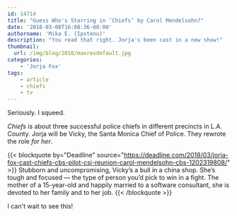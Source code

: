 ```yaml
---
id: 14714
title: "Guess Who's Starring in ‘Chiefs’ by Carol Mendelsohn?"
date: '2018-03-08T16:08:36-08:00'
authorname: 'Mika E. (Ipstenu)'
description: "You read that right. Jorja's been cast in a new show!"
thumbnail:
  url: /img/blog/2018/maxresdefault.jpg
categories:
    - 'Jorja Fox'
tags:
    - article
    - chiefs
    - tv
---
```


Seriously. I squeed.

_Chiefs_ is about three successful police chiefs in different precincts in L.A. County. Jorja will be Vicky, the Santa Monica Chief of Police. They rewrote the role _for her_.

{{< blockquote by="Deadline" source="https://deadline.com/2018/03/jorja-fox-cast-chiefs-cbs-pilot-csi-reunion-carol-mendelsohn-cbs-1202319808/" >}}
Stubborn and uncompromising, Vicky’s a bull in a china shop. She’s tough and focused — the type of person you’d pick to win in a fight. The mother of a 15-year-old and happily married to a software consultant, she is devoted to her family and to her job.
{{< /blockquote >}}

I can't wait to see this!

